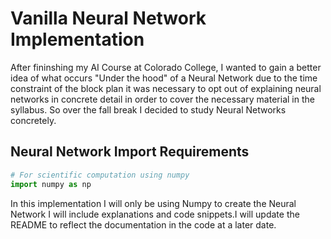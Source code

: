 # Vanilla Neural Network Implementation

After fininshing my AI Course at Colorado College, I wanted to gain a better idea of what occurs
"Under the hood" of a Neural Network due to the time constraint of the block plan it was necessary to 
opt out of explaining neural networks in concrete detail in order to cover the necessary material in the 
syllabus. So over the fall break I decided to study Neural Networks concretely.

## Neural Network Import Requirements
 ```python
 # For scientific computation using numpy
import numpy as np
```
In this implementation I will only be using Numpy to create the Neural Network
I will include explanations and code snippets.I will update the README to reflect the documentation in the code at a later date. 
